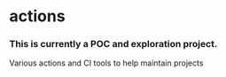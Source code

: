 # actions

### This is currently a POC and exploration project.

Various actions and CI tools to help maintain projects
